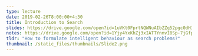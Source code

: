 ```yaml
---
type: lecture
date: 2019-02-26T8:00:00+4:30
title: Introduction to Search
slides: https://drive.google.com/open?id=1uVKt0FprtNQWNuAIbZZg52pgc0dH3LIp
notes: https://drive.google.com/open?id=1Yjy4YxKhZj3xIATTYnnvI8Sp-7jGfpYa
tldr: "How to formulate intelligent behaviour as search problems?"
thumbnail: /static_files/thumbnails/Slide2.png
---
```

